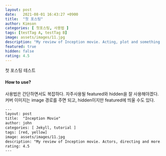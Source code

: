 ```yaml
---
layout: post
date:   2021-08-01 16:43:27 +0900
title:  "첫 포스팅"
author: Kimson
categories: [ 첫포스팅, 사용법 ]
tags: [testTag A, testTag B]
image: assets/images/11.jpg
description: "My review of Inception movie. Acting, plot and something else in this short description."
featured: true
hidden: false
rating: 4.5
---
```


첫 포스팅 테스트

#### How to use?

사용법은 간단하면서도 복잡하다.
자주사용될 featured와 hidden을 잘 사용해야겠다. 커버 이미지는 image 경로를 주면 되고, hidden이지만 featured에 띄울 수도 있다.

```html
---
layout: post
title:  "Inception Movie"
author: john
categories: [ Jekyll, tutorial ]
tags: [red, yellow]
image: assets/images/11.jpg
description: "My review of Inception movie. Actors, directing and more."
rating: 4.5
---
```

